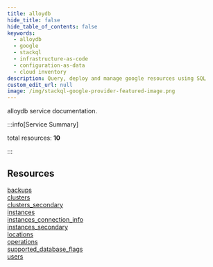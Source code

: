 ```yaml
---
title: alloydb
hide_title: false
hide_table_of_contents: false
keywords:
  - alloydb
  - google
  - stackql
  - infrastructure-as-code
  - configuration-as-data
  - cloud inventory
description: Query, deploy and manage google resources using SQL
custom_edit_url: null
image: /img/stackql-google-provider-featured-image.png
---
```


alloydb service documentation.

:::info[Service Summary]

total resources: __10__  

:::

## Resources
<div class="row">
<div class="providerDocColumn">
<a href="/services/alloydb/backups/">backups</a><br />
<a href="/services/alloydb/clusters/">clusters</a><br />
<a href="/services/alloydb/clusters_secondary/">clusters_secondary</a><br />
<a href="/services/alloydb/instances/">instances</a><br />
<a href="/services/alloydb/instances_connection_info/">instances_connection_info</a>
</div>
<div class="providerDocColumn">
<a href="/services/alloydb/instances_secondary/">instances_secondary</a><br />
<a href="/services/alloydb/locations/">locations</a><br />
<a href="/services/alloydb/operations/">operations</a><br />
<a href="/services/alloydb/supported_database_flags/">supported_database_flags</a><br />
<a href="/services/alloydb/users/">users</a>
</div>
</div>